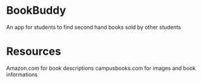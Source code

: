 # BookBuddy

An app for students to find second hand books sold by other students

# Resources

Amazon.com for book descriptions
campusbooks.com for images and book informations
